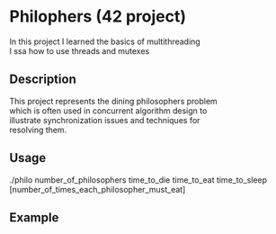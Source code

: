 # Philophers (42 project)
In this project I learned the basics of multithreading\
I ssa how to use threads and mutexes
## Description
This project represents the dining philosophers problem\
which is often used in concurrent algorithm design to\
illustrate synchronization issues and techniques for\
resolving them.
## Usage
./philo number_of_philosophers time_to_die time_to_eat time_to_sleep\
\[number_of_times_each_philosopher_must_eat\]
## Example

